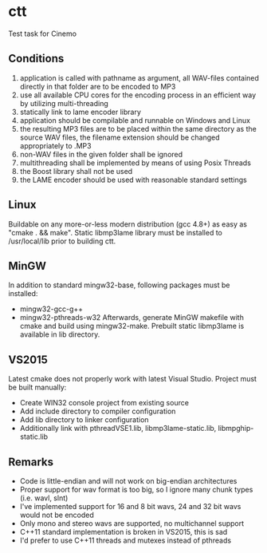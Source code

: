 # ctt
Test task for Cinemo

## Conditions
1. application is called with pathname as argument, all WAV-files contained directly in that folder are to be encoded to MP3
2. use all available CPU cores for the encoding process in an efficient way by utilizing multi-threading
3. statically link to lame encoder library
4. application should be compilable and runnable on Windows and Linux
5. the resulting MP3 files are to be placed within the same directory as the source WAV files, the filename extension should be changed appropriately to .MP3
6. non-WAV files in the given folder shall be ignored
7. multithreading shall be implemented by means of using Posix Threads
8. the Boost library shall not be used
9. the LAME encoder should be used with reasonable standard settings

## Linux
Buildable on any more-or-less modern distribution (gcc 4.8+) as easy as "cmake . && make". Static libmp3lame library must be installed to /usr/local/lib prior to building ctt.

## MinGW
In addition to standard mingw32-base, following packages must be installed:
* mingw32-gcc-g++
* mingw32-pthreads-w32
Afterwards, generate MinGW makefile with cmake and build using mingw32-make. Prebuilt static libmp3lame is available in lib directory.

## VS2015
Latest cmake does not properly work with latest Visual Studio. Project must be built manually:
* Create WIN32 console project from existing source
* Add include directory to compiler configuration
* Add lib directory to linker configuration
* Additionally link with pthreadVSE1.lib, libmp3lame-static.lib, libmpghip-static.lib

## Remarks
* Code is little-endian and will not work on big-endian architectures
* Proper support for wav format is too big, so I ignore many chunk types (i.e. wavl, slnt)
* I've implemented support for 16 and 8 bit wavs, 24 and 32 bit wavs would not be encoded
* Only mono and stereo wavs are supported, no multichannel support
* C++11 standard implementation is broken in VS2015, this is sad
* I'd prefer to use C++11 threads and mutexes instead of pthreads
